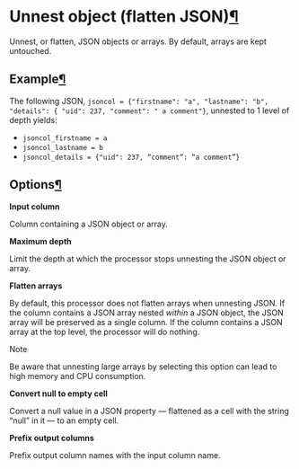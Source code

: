 Unnest object (flatten JSON)[¶](#unnest-object-flatten-json "Permalink to this heading")
========================================================================================


Unnest, or flatten, JSON objects or arrays. By default, arrays are kept untouched.



Example[¶](#example "Permalink to this heading")
------------------------------------------------


The following JSON, `jsoncol = {"firstname": "a", "lastname": "b", "details": { "uid": 237, "comment": " a comment"}`, unnested to 1 level of depth yields:


* `jsoncol_firstname = a`
* `jsoncol_lastname = b`
* `jsoncol_details = {"uid": 237, “comment”: “a comment”}`




Options[¶](#options "Permalink to this heading")
------------------------------------------------


**Input column**


Column containing a JSON object or array.


**Maximum depth**


Limit the depth at which the processor stops unnesting the JSON object or array.


**Flatten arrays**


By default, this processor does not flatten arrays when unnesting JSON. If the column contains a JSON array nested *within* a JSON object, the JSON array will be preserved as a single column. If the column contains a JSON array at the top level, the processor will do nothing.



Note


Be aware that unnesting large arrays by selecting this option can lead to high memory and CPU consumption.



**Convert null to empty cell**


Convert a null value in a JSON property — flattened as a cell with the string “null” in it — to an empty cell.


**Prefix output columns**


Prefix output column names with the input column name.